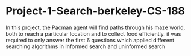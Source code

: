 # Project-1-Search-berkeley-CS-188
In this project, the  Pacman agent will find paths through his maze world, both to reach a particular location and to collect food efficiently. it was required to only answer the first 6 questions  which applied different searching algorithms in Informed search and uninformed search 
